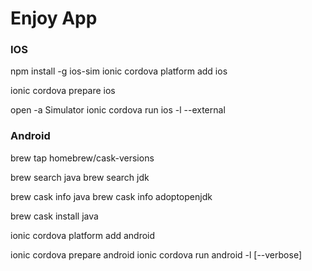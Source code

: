 # Enjoy App

### IOS
npm install -g ios-sim
ionic cordova platform add ios

ionic cordova prepare ios

open -a Simulator
ionic cordova run ios -l --external


### Android

brew tap homebrew/cask-versions

brew search java 
brew search jdk

brew cask info java
brew cask info adoptopenjdk

brew cask install java

ionic cordova platform add android

ionic cordova prepare android
ionic cordova run android -l [--verbose]
